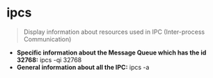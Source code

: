 # ipcs
> Display information about resources used in IPC (Inter-process Communication)
- **Specific information about the Message Queue which has the id 32768:**
ipcs -qi 32768
- **General information about all the IPC:**
ipcs -a

